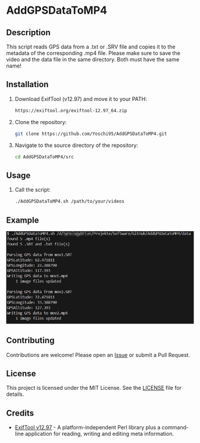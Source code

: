 # AddGPSDataToMP4

## Description

This script reads GPS data from a .txt or .SRV file and copies it to the metadata of the corresponding .mp4 file. Please make sure to save the video and the data file in the same directory. Both must have the same name!

## Installation

1. Download ExifTool (v12.97) and move it to your PATH:
   ```bash
   https://exiftool.org/exiftool-12.97_64.zip
   ```

2. Clone the repository:
   ```bash
   git clone https://github.com/Yoschi95/AddGPSDataToMP4.git
   ```

3. Navigate to the source directory of the repository:
   ```bash
   cd AddGPSDataToMP4/src
   ```

## Usage

1. Call the script:
   ```bash
   ./AddGPSDataToMP4.sh /path/to/your/videos
   ```

## Example

![Example CLI output](img/example.png)

## Contributing

Contributions are welcome! Please open an [Issue](https://github.com/Yoschi95/AddGPSDataToMP4/issues) or submit a Pull Request.

## License

This project is licensed under the MIT License. See the [LICENSE](LICENSE) file for details.

## Credits

- [ExifTool v12.97](https://https://exiftool.org/) - A platform-independent Perl library plus a command-line application for reading, writing and editing meta information.